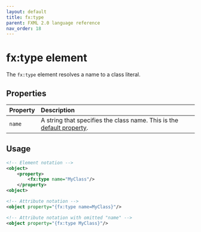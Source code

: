 ```yaml
---
layout: default
title: fx:type
parent: FXML 2.0 language reference
nav_order: 18
---
```


# fx:type element
The `fx:type` element resolves a name to a class literal.

## Properties

| Property | Description |
|:-|:-|
| `name` | A string that specifies the class name. This is the [default property](../compact-notation.html#default-property). |

## Usage

```xml
<!-- Element notation -->
<object>
    <property>
        <fx:type name="MyClass"/>
    </property>
<object>

<!-- Attribute notation -->
<object property="{fx:type name=MyClass}"/>

<!-- Attribute notation with omitted "name" -->
<object property="{fx:type MyClass}"/>
```